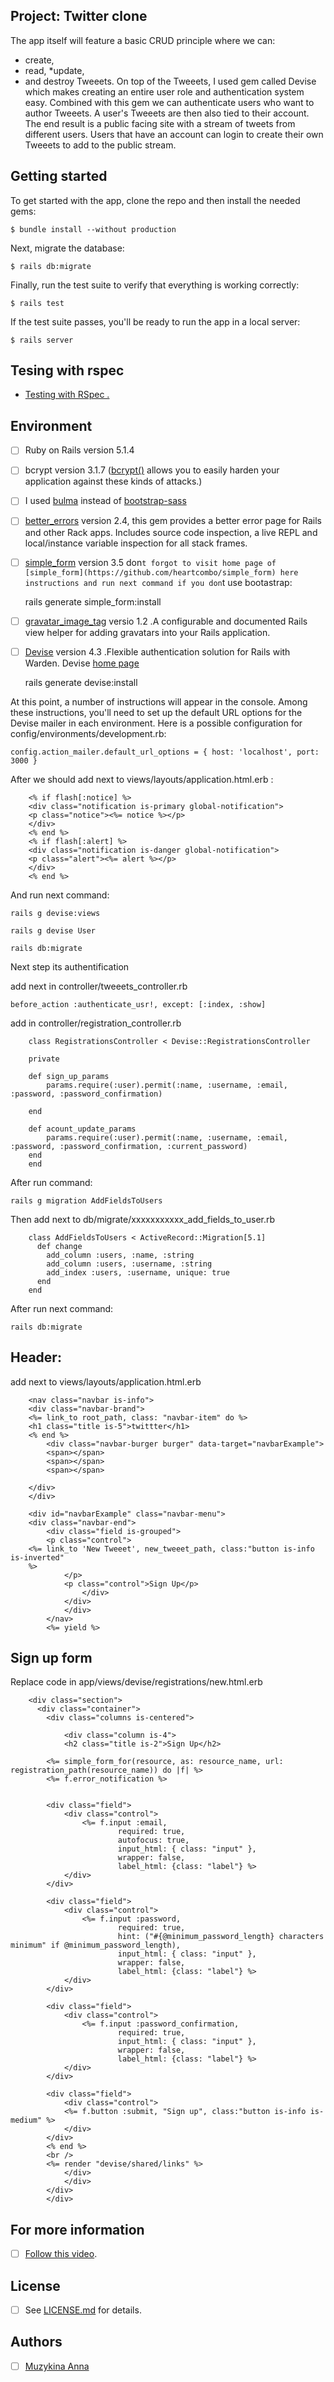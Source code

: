 ## Project: Twitter clone

The app itself will feature a basic CRUD principle where we can:
* create, 
* read, 
*update, 
* and destroy Tweeets. 
On top of the Tweeets, I used gem called Devise which makes creating an entire user role and authentication system easy. Combined with this gem we can authenticate users who want to author Tweeets. A user's Tweeets are then also tied to their account. The end result is a public facing site with a stream of tweets from different users. Users that have an account can login to create their own Tweeets to add to the public stream.

## Getting started

To get started with the app, clone the repo and then install the needed gems:

```
$ bundle install --without production
```

Next, migrate the database:

```
$ rails db:migrate
```

Finally, run the test suite to verify that everything is working correctly:

```
$ rails test
```

If the test suite passes, you'll be ready to run the app in a local server:

```
$ rails server
```

## Tesing with rspec

* [Testing with RSpec .](https://medium.com/@gracemugoiri/testing-with-rspec-4e8fb6dd7057)

## Environment

- [ ] Ruby on Rails version 5.1.4
- [ ] bcrypt version 3.1.7 ([bcrypt()](https://github.com/codahale/bcrypt-ruby) allows you to easily harden your application against these kinds of attacks.)
- [ ] I used [bulma](https://bulma.io/) instead of [bootstrap-sass](https://www.rubydoc.info/gems/bootstrap-sass/3.3.6) 

- [ ] [better_errors](https://rubygems.org/gems/better_errors/versions/2.1.1) version 2.4, this gem provides a better error page for Rails and other Rack apps. Includes source code inspection, a live REPL and local/instance variable inspection for all stack frames.
- [ ] [simple_form](https://rubygems.org/gems/simple_form) version 3.5 don`t forgot to visit home page of [simple_form](https://github.com/heartcombo/simple_form) here instructions and run next command if you don`t use bootastrap:

    rails generate simple_form:install

- [ ] [gravatar_image_tag](https://rubygems.org/gems/gravatar_image_tag) versio 1.2 .A configurable and documented Rails view helper for adding gravatars into your Rails application.

- [ ] [Devise](https://rubygems.org/gems/devise) version 4.3 .Flexible authentication solution for Rails with Warden. Devise [home page](https://github.com/heartcombo/devise)

    rails generate devise:install

At this point, a number of instructions will appear in the console. Among these instructions, you'll need to set up the default URL options for the Devise mailer in each environment. Here is a possible configuration for config/environments/development.rb:

    config.action_mailer.default_url_options = { host: 'localhost', port: 3000 }


After we should add next to views/layouts/application.html.erb :

        <% if flash[:notice] %>
        <div class="notification is-primary global-notification">
        <p class="notice"><%= notice %></p>
        </div>
        <% end %>
        <% if flash[:alert] %>
        <div class="notification is-danger global-notification">
        <p class="alert"><%= alert %></p>
        </div>
        <% end %>

And run next command:

    rails g devise:views

    rails g devise User

    rails db:migrate



Next step its authentification 

add next in controller/tweeets_controller.rb

    before_action :authenticate_usr!, except: [:index, :show]

add in controller/registration_controller.rb

        class RegistrationsController < Devise::RegistrationsController

        private

        def sign_up_params
            params.require(:user).permit(:name, :username, :email, :password, :password_confirmation)

        end

        def acount_update_params
            params.require(:user).permit(:name, :username, :email, :password, :password_confirmation, :current_password)
        end
        end


After run command:

    rails g migration AddFieldsToUsers

Then add next to db/migrate/xxxxxxxxxxx_add_fields_to_user.rb

        class AddFieldsToUsers < ActiveRecord::Migration[5.1]
          def change
            add_column :users, :name, :string
            add_column :users, :username, :string
            add_index :users, :username, unique: true 
          end
        end

After run next command:

    rails db:migrate
    
## Header:

add next to views/layouts/application.html.erb 

        <nav class="navbar is-info">
        <div class="navbar-brand">
        <%= link_to root_path, class: "navbar-item" do %>
        <h1 class="title is-5">twittter</h1>
        <% end %>
            <div class="navbar-burger burger" data-target="navbarExample">
            <span></span>
            <span></span>
            <span></span>

        </div>
        </div>

        <div id="navbarExample" class="navbar-menu">
        <div class="navbar-end">
            <div class="field is-grouped">
            <p class="control">
        <%= link_to 'New Tweeet', new_tweeet_path, class:"button is-info is-inverted"
        %>
                </p>
                <p class="control">Sign Up</p>
                    </div>
                </div>
                </div>
            </nav>
            <%= yield %>

## Sign up form

Replace code in app/views/devise/registrations/new.html.erb

        <div class="section">
          <div class="container">
            <div class="columns is-centered">

                <div class="column is-4">
                <h2 class="title is-2">Sign Up</h2>

            <%= simple_form_for(resource, as: resource_name, url: registration_path(resource_name)) do |f| %>
            <%= f.error_notification %>


            <div class="field">
                <div class="control">
                    <%= f.input :email,
                            required: true,
                            autofocus: true,
                            input_html: { class: "input" },
                            wrapper: false,
                            label_html: {class: "label"} %>
                </div>
            </div>              

            <div class="field">
                <div class="control">
                    <%= f.input :password,
                            required: true,
                            hint: ("#{@minimum_password_length} characters minimum" if @minimum_password_length),
                            input_html: { class: "input" },
                            wrapper: false,
                            label_html: {class: "label"} %>
                </div>
            </div>
            
            <div class="field">
                <div class="control">
                    <%= f.input :password_confirmation,
                            required: true,
                            input_html: { class: "input" },
                            wrapper: false,
                            label_html: {class: "label"} %>
                </div>
            </div>

            <div class="field">
                <div class="control">
                <%= f.button :submit, "Sign up", class:"button is-info is-medium" %>
                </div>
            </div>
            <% end %>
            <br />
            <%= render "devise/shared/links" %>
                </div>
                </div>
            </div>
            </div>


## For more information

- [ ] [Follow this video](https://www.youtube.com/watch?v=5gUysPm64a4&t=1629s).

## License

- [ ] See [LICENSE.md](LICENSE.md) for details.

## Authors

- [ ] [Muzykina Anna](https://github.com/Anna-Myzukina)

